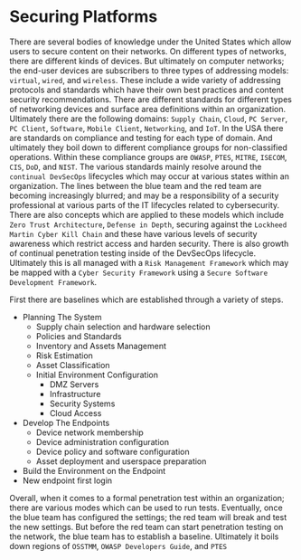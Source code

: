 # Securing Platforms

There are several bodies of knowledge under the United States which allow users to secure content on their networks. On different types of networks, there are different kinds of devices. But ultimately on computer networks; the end-user devices are subscribers to three types of addressing models: `virtual`, `wired`, and `wireless`. These include a wide variety of addressing protocols and standards which have their own best practices and content security recommendations. There are different standards for different types of networking devices and surface area definitions within an organization. Ultimately there are the following domains: `Supply Chain`, `Cloud`, `PC Server`, `PC Client`, `Software`, `Mobile Client`, `Networking`, and `IoT`. In the USA there are standards on compliance and testing for each type of domain. And ultimately they boil down to different compliance groups for non-classified operations. Within these compliance groups are `OWASP`, `PTES`, `MITRE`, `ISECOM`, `CIS`, `DoD`, and `NIST`. The various standards mainly resolve around the `continual DevSecOps` lifecycles which may occur at various states within an organization. The lines between the blue team and the red team are becoming increasingly blurred; and may be a responsibility of a security professional at various parts of the IT lifecycles related to cybersecurity. There are also concepts which are applied to these models which include `Zero Trust Architecture`, `Defense in Depth`, securing against the `Lockheed Martin Cyber Kill Chain` and these have various levels of security awareness which restrict access and harden security. There is also growth of continual penetration testing inside of the DevSecOps lifecycle. Ultimately this is all managed with a `Risk Management Framework` which may be mapped with a `Cyber Security Framework` using a `Secure Software Development Framework`.


First there are baselines which are established through a variety of steps.
- Planning The System
  - Supply chain selection and hardware selection
  - Policies and Standards 
  - Inventory and Assets Management
  - Risk Estimation
  - Asset Classification
  - Initial Environment Configuration
    - DMZ Servers
    - Infrastructure
    - Security Systems
    - Cloud Access
- Develop The Endpoints
  - Device network membership
  - Device administration configuration
  - Device policy and software configuration
  - Asset deployment and userspace preparation
- Build the Environment on the Endpoint
- New endpoint first login


Overall, when it comes to a formal penetration test within an organization; there are various modes which can be used to run tests. Eventually, once the blue team has configured the settings; the red team will break and test the new settings. But before the red team can start penetration testing on the network, the blue team has to establish a baseline. Ultimately it boils down regions of `OSSTMM`, `OWASP Developers Guide`, and `PTES`
